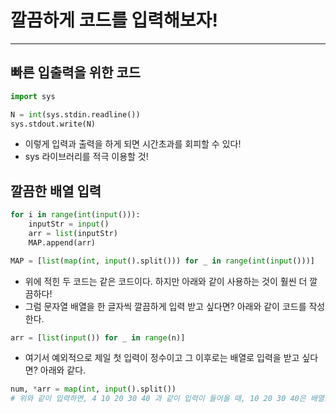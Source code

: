 # 깔끔하게 코드를 입력해보자!
---
## 빠른 입출력을 위한 코드
```python
import sys

N = int(sys.stdin.readline())
sys.stdout.write(N)  
```

- 이렇게 입력과 출력을 하게 되면 시간초과를 회피할 수 있다!  
- sys 라이브러리를 적극 이용할 것!

## 깔끔한 배열 입력

```python
for i in range(int(input())): 
    inputStr = input() 
    arr = list(inputStr) 
    MAP.append(arr)

MAP = [list(map(int, input().split())) for _ in range(int(input()))]
```

- 위에 적힌 두 코드는 같은 코드이다. 하지만 아래와 같이 사용하는 것이 훨씬 더 깔끔하다!  
- 그럼 문자열 배열을 한 글자씩 깔끔하게 입력 받고 싶다면? 아래와 같이 코드를 작성한다.

```python
arr = [list(input()) for _ in range(n)]
```

- 여기서 예외적으로 제일 첫 입력이 정수이고 그 이후로는 배열로 입력을 받고 싶다면? 아래와 같다.

```python
num, *arr = map(int, input().split())
# 위와 같이 입력하면, 4 10 20 30 40 과 같이 입력이 들어올 때, 10 20 30 40은 배열로 저장이 된다.
```
